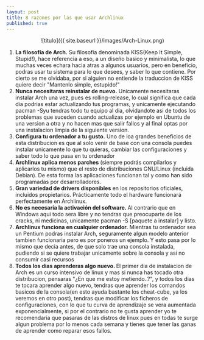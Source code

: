 ```yaml
---
layout: post
title: 8 razones por las que usar Archlinux
published: true
---
```


<center>
![titulo]({{ site.baseurl }}/images/Arch-Linux.png)
</center>

<ol>
	<li><strong>La filosofía de Arch.</strong>
Su filosofia denominada KISS(Keep It Simple, Stupid!), hace referencia a eso, a un diseño basico y minimalista, lo que muchas veces echara hacia atras a algunos usuarios, pero en beneficio, podras usar tu sistema para lo que desees, y saber lo que contiene. Por cierto se me olvidaba, por si alguien no entiende la traduccion de KISS quiere decir "Mantenlo simple, estupido!"</li>
	<li><strong>Nunca necesitaras reinstalar de nuevo.</strong> Unicamente necesitaras instalar Arch una vez, pues es rolling-release, lo cual significa que cada dia podrias estar actualizando tus programas, y unicamente ejecutando pacman -Syu tendras todo tu equipo al dia, olvidandote asi de todos los problemas que suceden cuando actualizas por ejemplo en Ubuntu de una version a otra y no hacen mas que salir fallos y al final optas por una instalacion limpia de la siguiente version.</li>
	<li><strong>Configura tu ordenador a tu gusto.</strong> Uno de loa grandes beneficios de esta distribucion es que al solo venir de base con una consola puedes instalar unicamente lo que tu quieras, cambiar las configuraciones y saber todo lo que pasa en tu ordenador</li>
	<li><strong>Archlinux aplica menos parches</strong> (siempre podrás compilarlos y aplicarlos tu mismo) que el resto de distribuciones GNU/Linux (incluida Debian). De esta forma las aplicaciones funcionan tal y como han sido programadas por desarrolladores.</li>
	<li><strong>Gran variedad de drivers disponibles</strong> en los repositorios oficiales, incluidos propietarios. Prácticamente todo el hardware funcionará perfectamente en Archlinux.</li>
	<li><strong>No es necesaria la activación del software. </strong>Al contrario que en Windows aqui todo sera libre y no tendras que preocuparte de los cracks, ni medicinas, unicamente pacman -S [paquete a instalar] y listo.</li>
	<li><strong>Archlinux funciona en cualquier ordenador.</strong> Mientras tu ordenador sea un Pentium podras instalar Arch, seguramente algun modelo anterior tambien funcionaria pero es por poneros un ejemplo. Y esto pasa por lo mismo que decia antes, de que solo trae una consola instalada, pudiendo si se quiere trabajar unicamente sobre la consola y asi no consumir casi recursos</li>
	<li><strong>Todos los dias aprenderas algo nuevo. </strong>El primer dia de instalacion de Arch es un curso intensivo de linux y mas si nunca has tocado otra distribucion, pensaras "¿En que me estoy metiendo..?", y todos los dias te tocara aprender algo nuevo, tendras que aprender los comandos basicos de la consola(en esto ayuda bastante los cheat-cube, ya los veremos en otro post), tendras que modificar los ficheros de configuraciones, con lo que tu curva de aprendizaje se vera aumentada exponencialmente, si por el contrario no te gusta aprender yo te recomendaria que pasaras de las distros de linux pues en todas te surge algun problema por lo menos cada semana y tienes que tener las ganas de aprender como reparar esos fallos.</li>
</ol>
